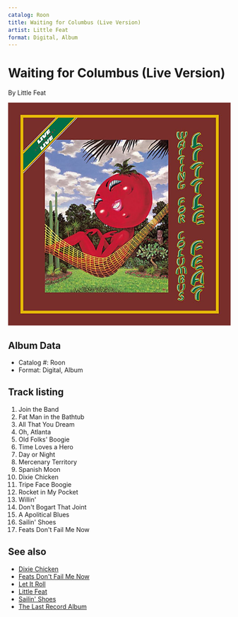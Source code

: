 ```yaml
---
catalog: Roon
title: Waiting for Columbus (Live Version)
artist: Little Feat
format: Digital, Album
---
```


# Waiting for Columbus (Live Version)

By Little Feat

![](../../assets/albumcovers/Little_Feat-Waiting_for_Columbus_Live_Version.png)

## Album Data

- Catalog #: Roon
- Format: Digital, Album


## Track listing


1. Join the Band
2. Fat Man in the Bathtub
3. All That You Dream
4. Oh, Atlanta
5. Old Folks' Boogie
6. Time Loves a Hero
7. Day or Night
8. Mercenary Territory
9. Spanish Moon
10. Dixie Chicken
11. Tripe Face Boogie
12. Rocket in My Pocket
13. Willin'
14. Don't Bogart That Joint
15. A Apolitical Blues
16. Sailin' Shoes
17. Feats Don't Fail Me Now


## See also

- [Dixie Chicken](Dixie_Chicken.md)
- [Feats Don't Fail Me Now](Feats_Dont_Fail_Me_Now.md)
- [Let It Roll](Let_It_Roll.md)
- [Little Feat](Little_Feat.md)
- [Sailin' Shoes](Sailin_Shoes.md)
- [The Last Record Album](The_Last_Record_Album.md)
